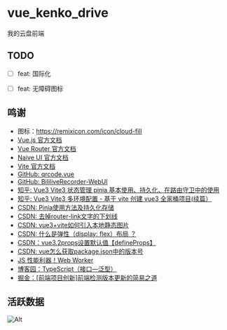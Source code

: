# vue_kenko_drive

我的云盘前端

## TODO

- [ ] feat: 国际化
- [ ] feat: 无障碍图标


## 鸣谢

- 图标：https://remixicon.com/icon/cloud-fill
- [Vue.js 官方文档](https://cn.vuejs.org/)
- [Vue Router 官方文档](https://router.vuejs.org/)
- [Naive UI 官方文档](https://www.naiveui.com/)
- [Vite 官方文档](https://cn.vitejs.dev/)
- [GitHub: qrcode.vue](https://github.com/scopewu/qrcode.vue/blob/main/README-zh_cn.md)
- [GitHub: BililiveRecorder-WebUI](https://github.com/BililiveRecorder/BililiveRecorder-WebUI)
- [知乎: Vue3 Vite3 状态管理 pinia 基本使用、持久化、在路由守卫中的使用](https://zhuanlan.zhihu.com/p/572165769)
- [知乎: Vue3 Vite3 多环境配置 - 基于 vite 创建 vue3 全家桶项目(续篇）](https://zhuanlan.zhihu.com/p/571017133)
- [CSDN: Pinia使用方法及持久化存储](https://blog.csdn.net/m0_53808238/article/details/129751966)
- [CSDN: 去掉router-link文字的下划线](https://blog.csdn.net/weixin_52418790/article/details/117361939)
- [CSDN: vue3+vite如何引入本地静态图片](https://blog.csdn.net/weixin_57399180/article/details/128191707)
- [CSDN: 什么是弹性（display: flex）布局 ？](https://blog.csdn.net/weixin_41044151/article/details/114071215)
- [CSDN：vue3.2props设置默认值【defineProps】](https://blog.csdn.net/qq_45487080/article/details/123841563)
- [CSDN: vue怎么获取package.json中的版本号](https://blog.csdn.net/weixin_52335582/article/details/126529422)
- [JS 性能利器！Web Worker](https://yby.zone/note/frontend/js-worker.html)
- [博客园：TypeScript（接口—泛型）](https://www.cnblogs.com/jing-zhe/p/13061969.html)
- [掘金：[前端项目创新]前端检测版本更新的简易之道](https://juejin.cn/post/6910395895485825037)

## 活跃数据

![Alt](https://repobeats.axiom.co/api/embed/01a8984fbd9998e1b780dce7af875e5f71ba157f.svg "Repobeats analytics image")
